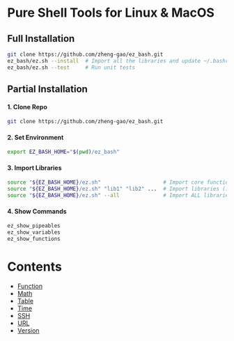 # Pure Shell Tools for Linux & MacOS
## Full Installation
```bash
git clone https://github.com/zheng-gao/ez_bash.git
ez_bash/ez.sh --install  # Import all the libraries and update ~/.bashrc or ~/.bash_profile
ez_bash/ez.sh --test     # Run unit tests
```
## Partial Installation
#### 1. Clone Repo
```bash
git clone https://github.com/zheng-gao/ez_bash.git
````
#### 2. Set Environment
```bash
export EZ_BASH_HOME="$(pwd)/ez_bash"
```
#### 3. Import Libraries
```bash
source "${EZ_BASH_HOME}/ez.sh"                    # Import core functions only
source "${EZ_BASH_HOME}/ez.sh" "lib1" "lib2" ...  # Import libraries (including core)
source "${EZ_BASH_HOME}/ez.sh" --all              # Import ALL libraries (including core)
```
#### 4. Show Commands
```bash
ez_show_pipeables
ez_show_variables
ez_show_functions
```
# Contents
* [Function](docs/function.md)
* [Math](docs/math.md)
* [Table](docs/table.md)
* [Time](docs/time.md)
* [SSH](docs/ssh.md)
* [URL](docs/url.md)
* [Version](docs/version.md)

